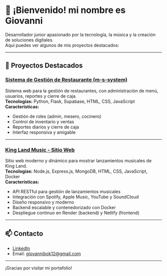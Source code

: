 # 👋 ¡Bienvenido! mi nombre es Giovanni

Desarrollador junior apasionado por la tecnología, la música y la creación de soluciones digitales.  
Aquí puedes ver algunos de mis proyectos destacados:

---

## 🚀 Proyectos Destacados

### [Sistema de Gestión de Restaurante (m-s-system)](https://github.com/giobok10/m-s-system)
Sistema web para la gestión de restaurantes, con administración de menú, usuarios, reportes y cierre de caja.  
**Tecnologías:** Python, Flask, Supabase, HTML, CSS, JavaScript  
**Características:**  
- Gestión de roles (admin, mesero, cocinero)
- Control de inventario y ventas
- Reportes diarios y cierre de caja
- Interfaz responsiva y amigable

---

### [King Land Music - Sitio Web](https://github.com/giobok10/king-land-music)
Sitio web moderno y dinámico para mostrar lanzamientos musicales de King Land.  
**Tecnologías:** Node.js, Express.js, MongoDB, HTML, CSS, JavaScript, Docker  
**Características:**  
- API RESTful para gestión de lanzamientos musicales
- Integración con Spotify, Apple Music, YouTube y SoundCloud
- Diseño responsivo y moderno
- Backend escalable y contenedorizado con Docker
- Despliegue continuo en Render (backend) y Netlify (frontend)

---

## 📫 Contacto

- [LinkedIn](https://www.linkedin.com/in/guillermo-giovanni-mendez-boj-1b596932a/)  
- Email: giovannibok12@gmail.com

---

¡Gracias por visitar mi portafolio!
